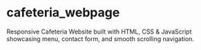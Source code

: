 # cafeteria_webpage
Responsive Cafeteria Website built with HTML, CSS &amp; JavaScript showcasing menu, contact form, and smooth scrolling navigation.
